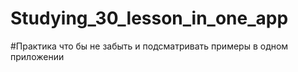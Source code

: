 # Studying_30_lesson_in_one_app
#Практика что бы не забыть и подсматривать примеры в одном приложении
